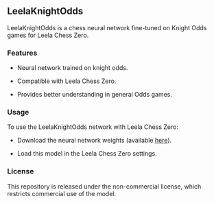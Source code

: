 ## LeelaKnightOdds
LeelaKnightOdds is a chess neural network fine-tuned on Knight Odds games for Leela Chess Zero.

### Features
- Neural network trained on knight odds.

- Compatible with Leela Chess Zero.

- Provides better understanding in general Odds games.


### Usage
To use the LeelaKnightOdds network with Leela Chess Zero:

- Download the neural network weights (available [here]()).

- Load this model in the Leela Chess Zero settings.


### License
This repository is released under the non-commercial license, which restricts commercial use of the model.

